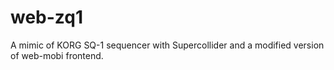 # web-zq1
A mimic of KORG SQ-1 sequencer with Supercollider and a modified version of web-mobi frontend.
